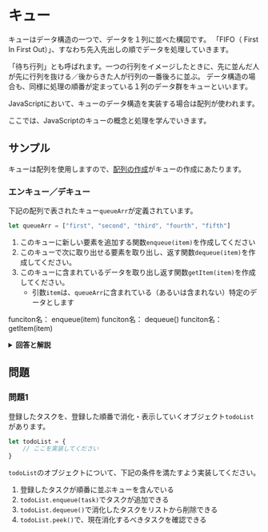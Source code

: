 
# キュー

キューはデータ構造の一つで、データを１列に並べた構図です。
「FIFO（ First In First Out）」、すなわち先入先出しの順でデータを処理していきます。

「待ち行列」とも呼ばれます。一つの行列をイメージしたときに、先に並んだ人が先に行列を抜ける／後からきた人が行列の一番後ろに並ぶ。
データ構造の場合も、同様に処理の順番が定まっている１列のデータ群をキューといいます。


JavaScriptにおいて、キューのデータ構造を実装する場合は配列が使われます。

ここでは、JavaScriptのキューの概念と処理を学んでいきます。


## サンプル

キューは配列を使用しますので、[配列の作成](./002_array.md)がキューの作成にあたります。

### エンキュー／デキュー

下記の配列で表されたキュー``queueArr``が定義されています。

 ```javascript
let queueArr = ["first", "second", "third", "fourth", "fifth"] 
 ```

1. このキューに新しい要素を追加する関数``enqueue(item)``を作成してください
2. このキューで次に取り出せる要素を取り出し、返す関数``dequeue(item)``を作成してください。
3. このキューに含まれているデータを取り出し返す関数``getItem(item)``を作成してください。
    * 引数``item``は、``queueArr``に含まれている（あるいは含まれない）特定のデータとします

funciton名： enqueue(item)
funciton名： dequeue()
funciton名： getItem(item)

<details><summary><b>回答と解説</b></summary>

#### 回答

```javascript
let queueArr = ["first", "second", "third", "fourth", "fifth"];

function enqueue(item) {
    queueArr.push(item);
}

function dequeue() {
    return queueArr.shift();
}

function getItem(item) {
    let current;
    for(let i = 0; i < queueArr.length; i++) {
        current = queueArr.shift();
        if(current == "third"){
            return current;
        }
    }
}
```

#### 解説

キューのデータ構造では、データの削除／追加の方向が定まっています。
追加を``push``で配列の後ろからと定めた場合、データの取り出しは必ず反対の``unshift``と定義します。
（逆に、もしデータの追加を``unshift``と配列の前からと定めた場合、データの取り出しは必ず反対の``pop``によって行います。）

また、キューにおいてはデータの追加を「エンキュー」、データを取り出すことを「デキュー」といいます。

キューの列内の途中にあるデータに直接アクセスすることはできません。そのため、データを取り出したい場合は、必要なデータが出てくるまでデキューを続ける必要があります。

</details>


## 問題

### 問題1

登録したタスクを、登録した順番で消化・表示していくオブジェクト``todoList``があります。

```javascript
let todoList = {
    // ここを実装してください
}
```

``todoList``のオブジェクトについて、下記の条件を満たすよう実装してください。

1. 登録したタスクが順番に並ぶキューを含んでいる
2. ``todoList.enqueue(task)``でタスクが追加できる
3. ``todoList.dequeue()``で消化したタスクをリストから削除できる
4. ``todoList.peek()``で、現在消化するべきタスクを確認できる
